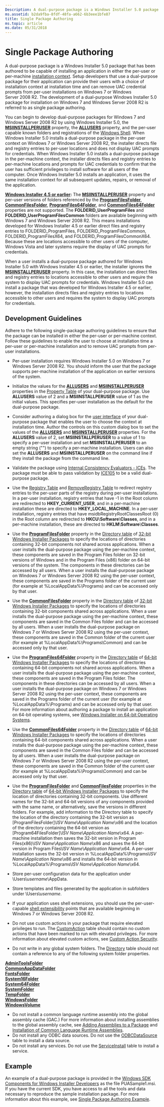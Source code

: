 ```yaml
---
Description: A dual-purpose package is a Windows Installer 5.0 package that has been authored to be capable of installing an application in either the per-user or per-machine installation context.
ms.assetid: b2da9fba-8fdf-48fa-a662-6b3eee1bfe87
title: Single Package Authoring
ms.topic: article
ms.date: 05/31/2018
---
```


# Single Package Authoring

A dual-purpose package is a Windows Installer 5.0 package that has been authored to be capable of installing an application in either the per-user or per-machine [installation context](installation-context.md). Setup developers that use a dual-purpose package for their application can provide their users with a choice of installation context at installation time and can remove UAC credential prompts from per-user installations on Windows 7 or Windows Server 2008 R2. The development of a dual-purpose Windows Installer 5.0 package for installation on Windows 7 and Windows Server 2008 R2 is referred to as single package authoring.

You can begin to develop dual-purpose packages for Windows 7 and Windows Server 2008 R2 by using Windows Installer 5.0, the [**MSIINSTALLPERUSER**](msiinstallperuser.md) property, the [**ALLUSERS**](allusers.md) property, and the per-user capable known folders and registrations of the [Windows Shell](/previous-versions/windows/desktop/legacy/bb773177(v=vs.85)). When Windows Installer 5.0 installs a dual-purpose package in the per-user context on Windows 7 or Windows Server 2008 R2, the installer directs file and registry entries to per-user locations and does not display UAC prompts for credentials. When Windows Installer 5.0 installs a dual-purpose package in the per-machine context, the installer directs files and registry entries to per-machine locations and prompts for UAC credentials to confirm that the user has sufficient privileges to install software for all users of the computer. Once Windows Installer 5.0 installs an application, it uses the same installation context for all subsequent updates, repairs, or removal of the application.

**[Windows Installer 4.5 or earlier](not-supported-in-windows-installer-4-5.md):** The [**MSIINSTALLPERUSER**](msiinstallperuser.md) property and per-user versions of folders referenced by the [**ProgramFilesFolder**](programfilesfolder.md), [**CommonFilesFolder**](commonfilesfolder.md), [**ProgramFiles64Folder**](programfiles64folder.md), and [**CommonFiles64Folder**](commonfiles64folder.md) properties are not supported. The **FOLDERID\_UserProgramFiles** and **FOLDERID\_UserProgramFilesCommon** folders are available beginning with Windows 7 and Windows Server 2008 R2. This means installations developed for Windows Installer 4.5 or earlier direct files and registry entries to FOLDERID\_ProgramFiles, FOLDERID\_ProgramFilesCommon, FOLDERID\_ProgramFilesX64, and FOLDERID\_ProgramFilesCommonX64. Because these are locations accessible to other users of the computer, Windows Vista and later systems require the display of UAC prompts for credentials.

When a user installs a dual-purpose package authored for Windows Installer 5.0 with Windows Installer 4.5 or earlier, the installer ignores the [**MSIINSTALLPERUSER**](msiinstallperuser.md) property. In this case, the installation can direct files and registry entries to locations accessible to other users and require the system to display UAC prompts for credentials. Windows Installer 5.0 can install a package that was developed for Windows Installer 4.5 or earlier, however, the installation directs files and registry entries to locations accessible to other users and requires the system to display UAC prompts for credentials.

## Development Guidelines

Adhere to the following single-package authoring guidelines to ensure that the package can be installed in either the per-user or per-machine context. Follow these guidelines to enable the user to choose at installation time a per-user or per-machine installation and to remove UAC prompts from per-user installations.

-   Per-user installation requires Windows Installer 5.0 on Windows 7 or Windows Server 2008 R2. You should inform the user that the package supports per-machine installation of the application on earlier versions of the system.
-   Initialize the values for the [**ALLUSERS**](allusers.md) and [**MSIINSTALLPERUSER**](msiinstallperuser.md) properties in the [Property Table](property-table.md) of your dual-purpose package. Use **ALLUSERS** value of 2 and a **MSIINSTALLPERUSER** value of 1 as the initial values. This specifies per-user installation as the default for the dual-purpose package.
-   Consider authoring a dialog box for the [user interface](user-interface.md) of your dual-purpose package that enables the user to choose the context at installation time. Author the controls on this custom dialog box to set the values of the [**ALLUSERS**](allusers.md) and [**MSIINSTALLPERUSER**](msiinstallperuser.md) properties. For the **ALLUSERS** value of 2, set **MSIINSTALLPERUSER** to a value of 1 to specify a per-user installation and set **MSIINSTALLPERUSER** to an empty string ("") to specify a per-machine installation. Users can also set the **ALLUSERS** and **MSIINSTALLPERUSER** on the command line if they install the package from the command line.
-   Validate the package using [Internal Consistency Evaluators - ICEs](internal-consistency-evaluators-ices.md). The package must be able to pass validation by [ICE105](ice-105.md) to be a valid dual-purpose package.
-   Use the [Registry Table](registry-table.md) and [RemoveRegistry Table](removeregistry-table.md) to redirect registry entries to the per-user parts of the registry during per-user installations. In a per-user installation, registry entries that have -1 in the Root column are redirected to **HKEY\_CURRENT\_USER**, and in a per-machine installation these are directed to **HKEY\_LOCAL\_MACHINE**. In a per-user installation, registry entries that have msidbRegistryRootClassesRoot (0) in the Root column are redirected to **HKCU**\\**Software**\\**Classes**, and in a per-machine installation, these are directed to **HKLM**\\**Software**\\**Classes**.
-   Use the [**ProgramFilesFolder**](programfilesfolder.md) property in the [Directory table](directory-table.md) of [32-bit Windows Installer Packages](32-bit-windows-installer-packages.md) to specify the locations of directories containing 32-bit components not shared across applications. When a user installs the dual-purpose package using the per-machine context, these components are saved in the Program Files folder on 32-bit versions of Windows and in the Program Files (x86) folder on 64-bit versions of the system. The components in these directories can be accessed by all users. When a user installs the dual-purpose package on Windows 7 or Windows Server 2008 R2 using the per-user context, these components are saved in the Programs folder of the current user (for example at %LocalAppData%\\Programs) and can be accessed only by that user.
-   Use the [**CommonFilesFolder**](commonfilesfolder.md) property in the [Directory table](directory-table.md) of [32-bit Windows Installer Packages](32-bit-windows-installer-packages.md) to specify the locations of directories containing 32-bit components shared across applications. When a user installs the dual-purpose package using the per-machine context, these components are saved in the Common Files folder and can be accessed by all users. When a user installs the dual-purpose package on Windows 7 or Windows Server 2008 R2 using the per-user context, these components are saved in the Common folder of the current user (for example at %LocalAppData%\\Programs\\Common) and can be accessed only by that user.
-   Use the [**ProgramFiles64Folder**](programfiles64folder.md) property in the [Directory table](directory-table.md) of [64-bit Windows Installer Packages](64-bit-windows-installer-packages.md) to specify the locations of directories containing 64-bit components not shared across applications. When a user installs the dual-purpose package using the per-machine context, these components are saved in the Program Files folder. The components in these directories can be accessed by all users. When a user installs the dual-purpose package on Windows 7 or Windows Server 2008 R2 using the per-user context, these components are saved in the Programs folder of the current user (for example at %LocalAppData%\\Programs) and can be accessed only by that user. For more information about authoring a package to install an application on 64-bit operating systems, see [Windows Installer on 64-bit Operating Systems](windows-installer-on-64-bit-operating-systems.md).
-   Use the [**CommonFiles64Folder**](commonfiles64folder.md) property in the [Directory table](directory-table.md) of [64-bit Windows Installer Packages](64-bit-windows-installer-packages.md) to specify the locations of directories containing 64-bit components shared across applications. When a user installs the dual-purpose package using the per-machine context, these components are saved in the Common Files folder and can be accessed by all users. When a user installs the dual-purpose package on Windows 7 or Windows Server 2008 R2 using the per-user context, these components are saved in the Common folder of the current user (for example at %LocalAppData%\\Programs\\Common) and can be accessed only by that user.
-   Use the [**ProgramFilesFolder**](programfilesfolder.md) and [**CommonFilesFolder**](commonfilesfolder.md) properties in the [Directory table](directory-table.md) of [64-bit Windows Installer Packages](64-bit-windows-installer-packages.md) to specify the location of directories containing 32-bit components. Use different names for the 32-bit and 64-bit versions of any components provided with the same name, or alternatively, save the versions in different folders. For example, add information to the Directory table to specify the location of the directory containing the 32-bit version as \[ProgramFilesFolder\]\\*ISV Name*\\*Application Name*\\x86 and the location of the directory containing the 64-bit version as \[Program64FilesFolder\]\\*ISV Name*\\*Application Name*\\x64. A per-machine installation then saves the 32-bit version in Program Files(x86)\\*ISV Name*\\*Application Name*\\x86 and saves the 64-bit version in Program Files\\*ISV Name*\\*Application Name*\\x64. A per-user installation saves the 32-bit version in %LocalAppData%\\Programs\\*ISV Name*\\*Application Name*\\x86 and installs the 64-bit version in %LocalAppData%\\Programs\\*ISV Name*\\*Application Name*\\x64.
-   Store per-user configuration data for the application under \\Users\\*username*\\AppData.
-   Store templates and files generated by the application in subfolders under \\Users\\*username*.
-   If your application uses shell extensions, you should use the per-user-capable [shell extensibility](https://msdn.microsoft.com/library/bb762762.aspx) points that are available beginning in Windows 7 or Windows Server 2008 R2.
-   Do not use custom actions in your package that require elevated privileges to run. The [CustomAction](customaction-table.md) table should contain no custom actions that have been marked to run with elevated privileges. For more information about elevated custom actions, see [Custom Action Security](custom-action-security.md).
-   Do not write in any global system folders. The [Directory](directory-table.md) table should not contain a reference to any of the following system folder properties.

    <dl>

[**AdminToolsFolder**](admintoolsfolder.md)  
    [**CommonAppDataFolder**](commonappdatafolder.md)  
    [**FontsFolder**](fontsfolder.md)  
    [**System16Folder**](system16folder.md)  
    [**System64Folder**](system64folder.md)  
    [**SystemFolder**](systemfolder.md)  
    [**TempFolder**](tempfolder.md)  
    [**WindowsFolder**](windowsfolder.md)  
    [**WindowsVolume**](windowsvolume.md)  
    </dl>

-   Do not install a common language runtime assembly into the global assembly cache (GAC.) For more information about installing assemblies to the global assembly cache, see [Adding Assemblies to a Package](adding-assemblies-to-a-package.md) and [Installation of Common Language Runtime Assemblies](installation-of-common-language-runtime-assemblies.md).
-   Do not install any ODBC data sources. Do not use the [ODBCDataSource](odbcdatasource-table.md) table to install a data source.
-   Do not install any services. Do not use the [ServiceInstall](serviceinstall-table.md) table to install a service.

## Example

An example of a dual-purpose package is provided in the [Windows SDK Components for Windows Installer Developers](platform-sdk-components-for-windows-installer-developers.md) as the file PUASample1.msi. If you have the current SDK, you have access to all the tools and data necessary to reproduce the sample installation package. For more information about this example, see [Single Package Authoring Example](single-package-authoring-example.md).

 

 